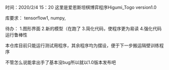 时间：2020/2/4  15：20
这里是爱恩斯坦棋博弈程序Higumi_Togo version1.0

库要求：
    tensorflow1, numpy, 

待办：
    1.图形界面
    2.新的模型（在跑了
    3.简化代码，使程序更为易读
    4.强化代码运行鲁棒性

本仓库目前只能运行测试用程序，其余程序均为摆设，便于下一步搬运隔壁训练程序

不管怎么说能拿出手了基本没bug所以就以1.0版本发布吧